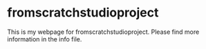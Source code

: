# fromscratchstudioproject

This is my webpage for fromscratchstudioproject. Please find more information in the info file.
